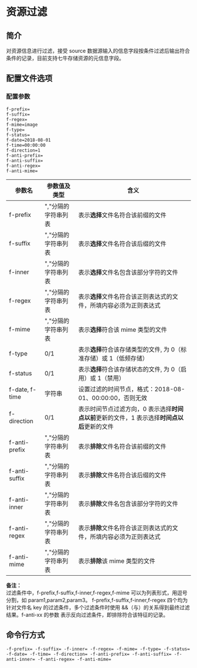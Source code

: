 # 资源过滤

## 简介
对资源信息进行过滤，接受 source 数据源输入的信息字段按条件过滤后输出符合条件的记录，目前支持七牛存储资源的元信息字段。  

## 配置文件选项

### 配置参数
```
f-prefix=
f-suffix=
f-regex=
f-mime=image
f-type=
f-status=
f-date=2018-08-01
f-time=00:00:00
f-direction=1
f-anti-prefix=
f-anti-suffix=
f-anti-regex=
f-anti-mime=
```  
|参数名|参数值及类型 | 含义|  
|-----|-------|-----|  
|f-prefix| ","分隔的字符串列表| 表示**选择**文件名符合该前缀的文件|  
|f-suffix| ","分隔的字符串列表| 表示**选择**文件名符合该后缀的文件|  
|f-inner| ","分隔的字符串列表| 表示**选择**文件名包含该部分字符的文件|  
|f-regex| ","分隔的字符串列表| 表示**选择**文件名符合该正则表达式的文件，所填内容必须为正则表达式|  
|f-mime| ","分隔的字符串列表| 表示**选择**符合该 mime 类型的文件|  
|f-type| 0/1| 表示**选择**符合该存储类型的文件, 为 0（标准存储）或 1（低频存储）|  
|f-status| 0/1| 表示**选择**符合该存储状态的文件, 为 0（启用）或 1（禁用）|  
|f-date, f-time| 字符串| 设置过滤的时间节点，格式：2018-08-01、00:00:00，否则无效|  
|f-direction| 0/1| 表示时间节点过滤方向，0 表示选择**时间点以前**更新的文件，1 表示选择**时间点以后**更新的文件|  
|f-anti-prefix| ","分隔的字符串列表| 表示**排除**文件名符合该前缀的文件|  
|f-anti-suffix| ","分隔的字符串列表| 表示**排除**文件名符合该后缀的文件|  
|f-anti-inner| ","分隔的字符串列表| 表示**排除**文件名包含该部分字符的文件|  
|f-anti-regex| ","分隔的字符串列表| 表示**排除**文件名符合该正则表达式的文件，所填内容必须为正则表达式|  
|f-anti-mime| ","分隔的字符串列表| 表示**排除**该 mime 类型的文件|  

**备注：**  
过滤条件中，f-prefix,f-suffix,f-inner,f-regex,f-mime 可以为列表形式，用逗号分割，如 param1,param2,param3。
f-prefix,f-suffix,f-inner,f-regex 四个均为针对文件名 key 的过滤条件，多个过滤条件时使用 &&（与）的关系得到最终过滤结果。f-anti-xx 的参数
表示反向过滤条件，即排除符合该特征的记录。

## 命令行方式
```
-f-prefix= -f-suffix= -f-inner= -f-regex= -f-mime= -f-type= -f-status= -f-date= -f-time= -f-direction= -f-anti-prefix= -f-anti-suffix= -f-anti-inner= -f-anti-regex= -f-anti-mime=
```
